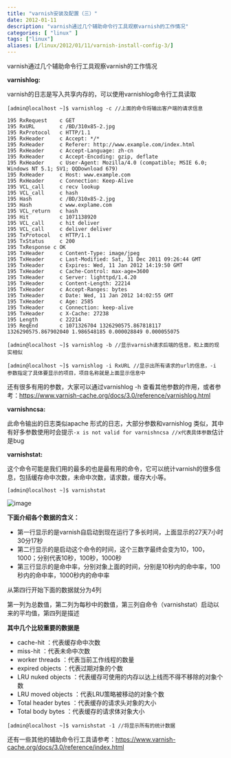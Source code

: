 ```yaml
---
title: "varnish安装及配置（三）"
date: 2012-01-11
description: "varnish通过几个辅助命令行工具观察varnish的工作情况"
categories: [ "linux" ]
tags: ["linux"]
aliases: [/linux/2012/01/11/varnish-install-config-3/]
---
```


varnish通过几个辅助命令行工具观察varnish的工作情况

**varnishlog:**

varnish的日志是写入共享内存的，可以使用varnishlog命令行工具读取

`[admin@localhost ~]$ varnishlog -c //上面的命令将输出客户端的请求信息`

```
195 RxRequest    c GET  
195 RxURL        c /BD/310x85-2.jpg  
195 RxProtocol   c HTTP/1.1  
195 RxHeader     c Accept: */*  
195 RxHeader     c Referer: http://www.example.com/index.html  
195 RxHeader     c Accept-Language: zh-cn  
195 RxHeader     c Accept-Encoding: gzip, deflate  
195 RxHeader     c User-Agent: Mozilla/4.0 (compatible; MSIE 6.0; Windows NT 5.1; SV1; QQDownload 679)  
195 RxHeader     c Host: www.example.com  
195 RxHeader     c Connection: Keep-Alive  
195 VCL_call     c recv lookup  
195 VCL_call     c hash  
195 Hash         c /BD/310x85-2.jpg  
195 Hash         c www.explame.com  
195 VCL_return   c hash  
195 Hit          c 1071138920  
195 VCL_call     c hit deliver  
195 VCL_call     c deliver deliver  
195 TxProtocol   c HTTP/1.1  
195 TxStatus     c 200  
195 TxResponse c OK  
195 TxHeader     c Content-Type: image/jpeg  
195 TxHeader     c Last-Modified: Sat, 31 Dec 2011 09:26:44 GMT  
195 TxHeader     c Expires: Wed, 11 Jan 2012 14:19:50 GMT  
195 TxHeader     c Cache-Control: max-age=3600  
195 TxHeader     c Server: lighttpd/1.4.20  
195 TxHeader     c Content-Length: 22214  
195 TxHeader     c Accept-Ranges: bytes  
195 TxHeader     c Date: Wed, 11 Jan 2012 14:02:55 GMT  
195 TxHeader     c Age: 2585  
195 TxHeader     c Connection: keep-alive  
195 TxHeader     c X-Cache: 27238  
195 Length       c 22214  
195 ReqEnd       c 1071326704 1326290575.867818117 1326290575.867902040 1.986548185 0.000028849 0.000055075
```

`[admin@localhost ~]$ varnishlog -b //显示varnish请求后端的信息，和上面的现实相似`

`[admin@localhost ~]$ varnishlog -i RxURL //显示出所有请求的url的信息，-i 参数指定了具体要显示的项目，项目名称就是上面显示信息中`

还有很多有用的参数，大家可以通过varnishlog -h 查看其他参数的作用，或者参考：<https://www.varnish-cache.org/docs/3.0/reference/varnishlog.html>

**varnishncsa:**

此命令输出的日志类似apache 形式的日志，大部分参数和varnishlog 类似，其中有好多参数使用时会提示`-x is not valid for varnishncsa //x代表具体参数`估计是bug

**varnishstat:**

这个命令可能是我们用的最多的也是最有用的命令，它可以统计varnish的很多信息，包括缓存命中次数，未命中次数，请求数，缓存大小等。

`[admin@localhost ~]$ varnishstat `

![image](http://lh5.googleusercontent.com/-JO4bLN7QqwI/UMCzqiTaQaI/AAAAAAAAAFA/U-QVjBp4LoI/s1600/b83740c1-9411-3f89-b131-e2c062a643ab.png)

**下面介绍各个数据的含义：**

* 第一行显示的是varnish自启动到现在运行了多长时间，上面显示的27天7小时30分17秒
* 第二行显示的是启动这个命令的时间，这个三数字最终会变为10，100，1000；分别代表10秒，100秒，1000秒
* 第三行显示的是命中率，分别对象上面的时间，分别是10秒内的命中率，100秒内的命中率，1000秒内的命中率


从第四行开始下面的数据就分为4列

第一列为总数值，第二列为每秒中的数值，第三列自命令（varnishstat）启动以来的平均值，第四列是描述

**其中几个比较重要的数据是**

* cache-hit ：代表缓存命中次数
* miss-hit   ：代表未命中次数
* worker threads ：代表当前工作线程的数量
* expired objects ：代表过期对象的个数
* LRU nuked objects ：代表缓存可使用的内存以达上线而不得不移除的对象个数
* LRU moved objects ：代表LRU策略被移动的对象个数
* Total header bytes ：代表缓存的请求头对象的大小
* Total body bytes	：代表缓存的请求体对象大小

`[admin@localhost ~]$ varnishstat -1 //将显示所有的统计数据 `

还有一些其他的辅助命令行工具请参考：<https://www.varnish-cache.org/docs/3.0/reference/index.html>

